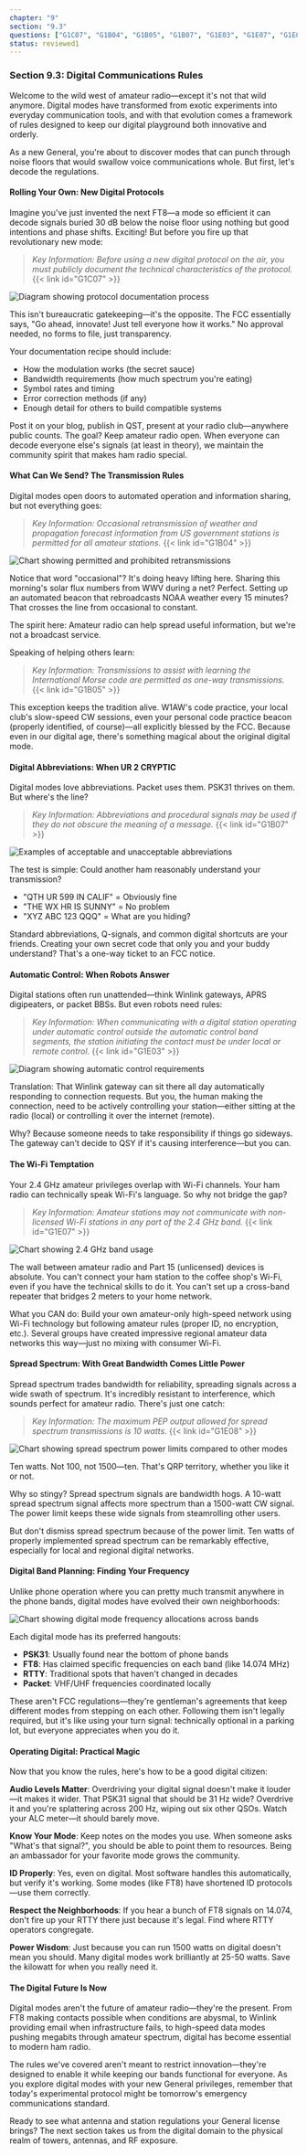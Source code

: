 ```yaml
---
chapter: "9"
section: "9.3"
questions: ["G1C07", "G1B04", "G1B05", "G1B07", "G1E03", "G1E07", "G1E08"]
status: reviewed1
---
```


### Section 9.3: Digital Communications Rules

Welcome to the wild west of amateur radio—except it's not that wild anymore. Digital modes have transformed from exotic experiments into everyday communication tools, and with that evolution comes a framework of rules designed to keep our digital playground both innovative and orderly.

As a new General, you're about to discover modes that can punch through noise floors that would swallow voice communications whole. But first, let's decode the regulations.

#### Rolling Your Own: New Digital Protocols

Imagine you've just invented the next FT8—a mode so efficient it can decode signals buried 30 dB below the noise floor using nothing but good intentions and phase shifts. Exciting! But before you fire up that revolutionary new mode:

> *Key Information:* *Before using a new digital protocol on the air, you must publicly document the technical characteristics of the protocol.* {{< link id="G1C07" >}}

![Diagram showing protocol documentation process](../images/digital-protocol-documentation.svg)

This isn't bureaucratic gatekeeping—it's the opposite. The FCC essentially says, "Go ahead, innovate! Just tell everyone how it works." No approval needed, no forms to file, just transparency.

Your documentation recipe should include:
- How the modulation works (the secret sauce)
- Bandwidth requirements (how much spectrum you're eating)
- Symbol rates and timing
- Error correction methods (if any)
- Enough detail for others to build compatible systems

Post it on your blog, publish in QST, present at your radio club—anywhere public counts. The goal? Keep amateur radio open. When everyone can decode everyone else's signals (at least in theory), we maintain the community spirit that makes ham radio special.

#### What Can We Send? The Transmission Rules

Digital modes open doors to automated operation and information sharing, but not everything goes:

> *Key Information:* *Occasional retransmission of weather and propagation forecast information from US government stations is permitted for all amateur stations.* {{< link id="G1B04" >}}

![Chart showing permitted and prohibited retransmissions](../images/permitted-retransmissions.svg)

Notice that word "occasional"? It's doing heavy lifting here. Sharing this morning's solar flux numbers from WWV during a net? Perfect. Setting up an automated beacon that rebroadcasts NOAA weather every 15 minutes? That crosses the line from occasional to constant.

The spirit here: Amateur radio can help spread useful information, but we're not a broadcast service.

Speaking of helping others learn:

> *Key Information:* *Transmissions to assist with learning the International Morse code are permitted as one-way transmissions.* {{< link id="G1B05" >}}

This exception keeps the tradition alive. W1AW's code practice, your local club's slow-speed CW sessions, even your personal code practice beacon (properly identified, of course)—all explicitly blessed by the FCC. Because even in our digital age, there's something magical about the original digital mode.

#### Digital Abbreviations: When UR 2 CRYPTIC

Digital modes love abbreviations. Packet uses them. PSK31 thrives on them. But where's the line?

> *Key Information:* *Abbreviations and procedural signals may be used if they do not obscure the meaning of a message.* {{< link id="G1B07" >}}

![Examples of acceptable and unacceptable abbreviations](../images/digital-abbreviations.svg)

The test is simple: Could another ham reasonably understand your transmission?
- "QTH UR 599 IN CALIF" = Obviously fine
- "THE WX HR IS SUNNY" = No problem
- "XYZ ABC 123 QQQ" = What are you hiding?

Standard abbreviations, Q-signals, and common digital shortcuts are your friends. Creating your own secret code that only you and your buddy understand? That's a one-way ticket to an FCC notice.

#### Automatic Control: When Robots Answer

Digital stations often run unattended—think Winlink gateways, APRS digipeaters, or packet BBSs. But even robots need rules:

> *Key Information:* *When communicating with a digital station operating under automatic control outside the automatic control band segments, the station initiating the contact must be under local or remote control.* {{< link id="G1E03" >}}

![Diagram showing automatic control requirements](../images/automatic-control-requirements.svg)

Translation: That Winlink gateway can sit there all day automatically responding to connection requests. But you, the human making the connection, need to be actively controlling your station—either sitting at the radio (local) or controlling it over the internet (remote).

Why? Because someone needs to take responsibility if things go sideways. The gateway can't decide to QSY if it's causing interference—but you can.

#### The Wi-Fi Temptation

Your 2.4 GHz amateur privileges overlap with Wi-Fi channels. Your ham radio can technically speak Wi-Fi's language. So why not bridge the gap?

> *Key Information:* *Amateur stations may not communicate with non-licensed Wi-Fi stations in any part of the 2.4 GHz band.* {{< link id="G1E07" >}}

![Chart showing 2.4 GHz band usage](../images/wifi-band-restrictions.svg)

The wall between amateur radio and Part 15 (unlicensed) devices is absolute. You can't connect your ham station to the coffee shop's Wi-Fi, even if you have the technical skills to do it. You can't set up a cross-band repeater that bridges 2 meters to your home network.

What you CAN do: Build your own amateur-only high-speed network using Wi-Fi technology but following amateur rules (proper ID, no encryption, etc.). Several groups have created impressive regional amateur data networks this way—just no mixing with consumer Wi-Fi.

#### Spread Spectrum: With Great Bandwidth Comes Little Power

Spread spectrum trades bandwidth for reliability, spreading signals across a wide swath of spectrum. It's incredibly resistant to interference, which sounds perfect for amateur radio. There's just one catch:

> *Key Information:* *The maximum PEP output allowed for spread spectrum transmissions is 10 watts.* {{< link id="G1E08" >}}

![Chart showing spread spectrum power limits compared to other modes](../images/spread-spectrum-power-limits.svg)

Ten watts. Not 100, not 1500—ten. That's QRP territory, whether you like it or not.

Why so stingy? Spread spectrum signals are bandwidth hogs. A 10-watt spread spectrum signal affects more spectrum than a 1500-watt CW signal. The power limit keeps these wide signals from steamrolling other users.

But don't dismiss spread spectrum because of the power limit. Ten watts of properly implemented spread spectrum can be remarkably effective, especially for local and regional digital networks.

#### Digital Band Planning: Finding Your Frequency

Unlike phone operation where you can pretty much transmit anywhere in the phone bands, digital modes have evolved their own neighborhoods:

![Chart showing digital mode frequency allocations across bands](../images/digital-mode-allocations.svg)

Each digital mode has its preferred hangouts:
- **PSK31**: Usually found near the bottom of phone bands
- **FT8**: Has claimed specific frequencies on each band (like 14.074 MHz)
- **RTTY**: Traditional spots that haven't changed in decades
- **Packet**: VHF/UHF frequencies coordinated locally

These aren't FCC regulations—they're gentleman's agreements that keep different modes from stepping on each other. Following them isn't legally required, but it's like using your turn signal: technically optional in a parking lot, but everyone appreciates when you do it.

#### Operating Digital: Practical Magic

Now that you know the rules, here's how to be a good digital citizen:

**Audio Levels Matter**: Overdriving your digital signal doesn't make it louder—it makes it wider. That PSK31 signal that should be 31 Hz wide? Overdrive it and you're splattering across 200 Hz, wiping out six other QSOs. Watch your ALC meter—it should barely move.

**Know Your Mode**: Keep notes on the modes you use. When someone asks "What's that signal?", you should be able to point them to resources. Being an ambassador for your favorite mode grows the community.

**ID Properly**: Yes, even on digital. Most software handles this automatically, but verify it's working. Some modes (like FT8) have shortened ID protocols—use them correctly.

**Respect the Neighborhoods**: If you hear a bunch of FT8 signals on 14.074, don't fire up your RTTY there just because it's legal. Find where RTTY operators congregate.

**Power Wisdom**: Just because you can run 1500 watts on digital doesn't mean you should. Many digital modes work brilliantly at 25-50 watts. Save the kilowatt for when you really need it.

#### The Digital Future Is Now

Digital modes aren't the future of amateur radio—they're the present. From FT8 making contacts possible when conditions are abysmal, to Winlink providing email when infrastructure fails, to high-speed data modes pushing megabits through amateur spectrum, digital has become essential to modern ham radio.

The rules we've covered aren't meant to restrict innovation—they're designed to enable it while keeping our bands functional for everyone. As you explore digital modes with your new General privileges, remember that today's experimental protocol might be tomorrow's emergency communications standard.

Ready to see what antenna and station regulations your General license brings? The next section takes us from the digital domain to the physical realm of towers, antennas, and RF exposure.
